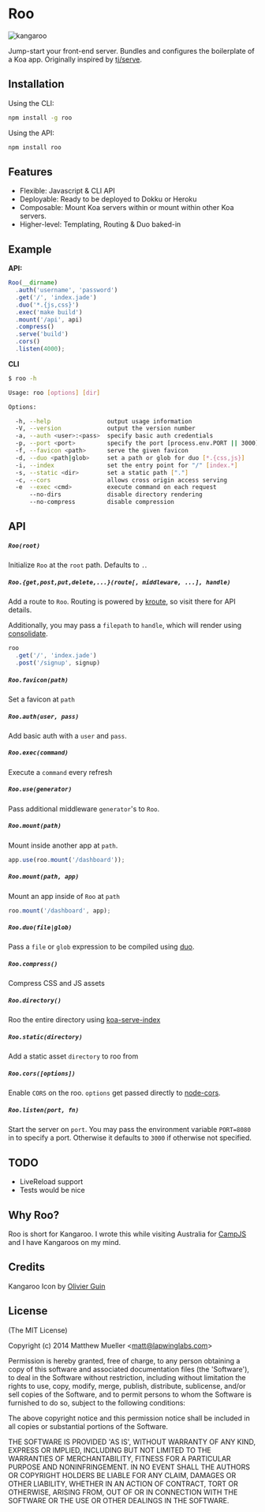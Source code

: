 
# Roo

  ![kangaroo](https://cldup.com/X4VwDx3Mlx.png)

  Jump-start your front-end server. Bundles and configures the boilerplate of a Koa app. Originally inspired by [tj/serve](https://github.com/tj/serve).

## Installation

Using the CLI:

```bash
npm install -g roo
```

Using the API:

```bash
npm install roo
```

## Features

  * Flexible: Javascript & CLI API
  * Deployable: Ready to be deployed to Dokku or Heroku
  * Composable: Mount Koa servers within or mount within other Koa servers.
  * Higher-level: Templating, Routing & Duo baked-in

## Example

**API:**

```js
Roo(__dirname)
  .auth('username', 'password')
  .get('/', 'index.jade')
  .duo('*.{js,css}')
  .exec('make build')
  .mount('/api', api)
  .compress()
  .serve('build')
  .cors()
  .listen(4000);
```

**CLI**

```bash
$ roo -h

Usage: roo [options] [dir]

Options:

  -h, --help                output usage information
  -V, --version             output the version number
  -a, --auth <user>:<pass>  specify basic auth credentials
  -p, --port <port>         specify the port [process.env.PORT || 3000]
  -f, --favicon <path>      serve the given favicon
  -d, --duo <path|glob>     set a path or glob for duo [*.{css,js}]
  -i, --index               set the entry point for "/" [index.*]
  -s, --static <dir>        set a static path ["."]
  -c, --cors                allows cross origin access serving
  -e  --exec <cmd>          execute command on each request
      --no-dirs             disable directory rendering
      --no-compress         disable compression
```

## API

##### `Roo(root)`

Initialize `Roo` at the `root` path. Defaults to `.`.

##### `Roo.{get,post,put,delete,...}(route[, middleware, ...], handle)`

Add a route to `Roo`. Routing is powered by [kroute](https://github.com/blakeembrey/kroute), so visit there for API details.

Additionally, you may pass a `filepath` to `handle`, which will render using [consolidate](https://github.com/tj/consolidate.js).

```js
roo
  .get('/', 'index.jade')
  .post('/signup', signup)
```

##### `Roo.favicon(path)`

Set a favicon at `path`

##### `Roo.auth(user, pass)`

Add basic auth with a `user` and `pass`.

##### `Roo.exec(command)`

Execute a `command` every refresh

##### `Roo.use(generator)`

Pass additional middleware `generator`'s to `Roo`.

##### `Roo.mount(path)`

Mount inside another app at `path`.

```js
app.use(roo.mount('/dashboard'));
```

##### `Roo.mount(path, app)`

Mount an app inside of `Roo` at `path`

```js
roo.mount('/dashboard', app);
```

##### `Roo.duo(file|glob)`

Pass a `file` or `glob` expression to be compiled using [duo](http://duojs.com).

##### `Roo.compress()`

Compress CSS and JS assets

##### `Roo.directory()`

Roo the entire directory using [koa-serve-index](https://github.com/yiminghe/koa-serve-index)

##### `Roo.static(directory)`

Add a static asset `directory` to roo from

##### `Roo.cors([options])`

Enable `CORS` on the roo. `options` get passed directly to [node-cors](https://github.com/troygoode/node-cors/).

##### `Roo.listen(port, fn)`

Start the server on `port`. You may pass the environment variable `PORT=8080` in to specify a port. Otherwise it defaults to `3000` if otherwise not specified.

## TODO

- LiveReload support
- Tests would be nice

## Why Roo?

Roo is short for Kangaroo. I wrote this while visiting Australia for [CampJS](http://campjs.com) and I have Kangaroos on my mind.

## Credits

Kangaroo Icon by [Olivier Guin](http://thenounproject.com/olivierguin)

## License

(The MIT License)

Copyright (c) 2014 Matthew Mueller &lt;matt@lapwinglabs.com&gt;

Permission is hereby granted, free of charge, to any person obtaining
a copy of this software and associated documentation files (the
'Software'), to deal in the Software without restriction, including
without limitation the rights to use, copy, modify, merge, publish,
distribute, sublicense, and/or sell copies of the Software, and to
permit persons to whom the Software is furnished to do so, subject to
the following conditions:

The above copyright notice and this permission notice shall be
included in all copies or substantial portions of the Software.

THE SOFTWARE IS PROVIDED 'AS IS', WITHOUT WARRANTY OF ANY KIND,
EXPRESS OR IMPLIED, INCLUDING BUT NOT LIMITED TO THE WARRANTIES OF
MERCHANTABILITY, FITNESS FOR A PARTICULAR PURPOSE AND NONINFRINGEMENT.
IN NO EVENT SHALL THE AUTHORS OR COPYRIGHT HOLDERS BE LIABLE FOR ANY
CLAIM, DAMAGES OR OTHER LIABILITY, WHETHER IN AN ACTION OF CONTRACT,
TORT OR OTHERWISE, ARISING FROM, OUT OF OR IN CONNECTION WITH THE
SOFTWARE OR THE USE OR OTHER DEALINGS IN THE SOFTWARE.
